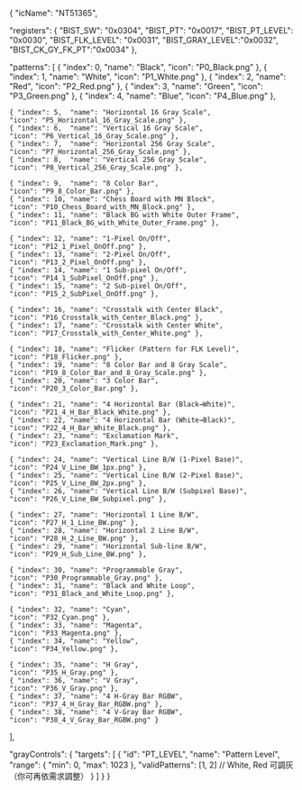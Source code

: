 {
  "icName": "NT51365",

  "registers": {
    "BIST_SW":        "0x0304",
    "BIST_PT":        "0x0017",
    "BIST_PT_LEVEL":  "0x0030",
    "BIST_FLK_LEVEL": "0x0031",
    "BIST_GRAY_LEVEL":"0x0032",
    "BIST_CK_GY_FK_PT":"0x0034"
  },

  "patterns": [
    { "index": 0,  "name": "Black",                                     "icon": "P0_Black.png" },
    { "index": 1,  "name": "White",                                     "icon": "P1_White.png" },
    { "index": 2,  "name": "Red",                                       "icon": "P2_Red.png" },
    { "index": 3,  "name": "Green",                                     "icon": "P3_Green.png" },
    { "index": 4,  "name": "Blue",                                      "icon": "P4_Blue.png" },

    { "index": 5,  "name": "Horizontal 16 Gray Scale",                  "icon": "P5_Horizontal_16_Gray_Scale.png" },
    { "index": 6,  "name": "Vertical 16 Gray Scale",                    "icon": "P6_Vertical_16_Gray_Scale.png" },
    { "index": 7,  "name": "Horizontal 256 Gray Scale",                 "icon": "P7_Horizontal_256_Gray_Scale.png" },
    { "index": 8,  "name": "Vertical 256 Gray Scale",                   "icon": "P8_Vertical_256_Gray_Scale.png" },

    { "index": 9,  "name": "8 Color Bar",                               "icon": "P9_8_Color_Bar.png" },
    { "index": 10, "name": "Chess Board with MN Block",                 "icon": "P10_Chess_Board_with_MN_Block.png" },
    { "index": 11, "name": "Black BG with White Outer Frame",           "icon": "P11_Black_BG_with_White_Outer_Frame.png" },

    { "index": 12, "name": "1-Pixel On/Off",                            "icon": "P12_1_Pixel_OnOff.png" },
    { "index": 13, "name": "2-Pixel On/Off",                            "icon": "P13_2_Pixel_OnOff.png" },
    { "index": 14, "name": "1 Sub-pixel On/Off",                        "icon": "P14_1_SubPixel_OnOff.png" },
    { "index": 15, "name": "2 Sub-pixel On/Off",                        "icon": "P15_2_SubPixel_OnOff.png" },

    { "index": 16, "name": "Crosstalk with Center Black",               "icon": "P16_Crosstalk_with_Center_Black.png" },
    { "index": 17, "name": "Crosstalk with Center White",               "icon": "P17_Crosstalk_with_Center_White.png" },

    { "index": 18, "name": "Flicker (Pattern for FLK Level)",           "icon": "P18_Flicker.png" },
    { "index": 19, "name": "8 Color Bar and 8 Gray Scale",              "icon": "P19_8_Color_Bar_and_8_Gray_Scale.png" },
    { "index": 20, "name": "3 Color Bar",                               "icon": "P20_3_Color_Bar.png" },

    { "index": 21, "name": "4 Horizontal Bar (Black→White)",            "icon": "P21_4_H_Bar_Black_White.png" },
    { "index": 22, "name": "4 Horizontal Bar (White→Black)",            "icon": "P22_4_H_Bar_White_Black.png" },
    { "index": 23, "name": "Exclamation Mark",                          "icon": "P23_Exclamation_Mark.png" },

    { "index": 24, "name": "Vertical Line B/W (1-Pixel Base)",          "icon": "P24_V_Line_BW_1px.png" },
    { "index": 25, "name": "Vertical Line B/W (2-Pixel Base)",          "icon": "P25_V_Line_BW_2px.png" },
    { "index": 26, "name": "Vertical Line B/W (Subpixel Base)",         "icon": "P26_V_Line_BW_Subpixel.png" },

    { "index": 27, "name": "Horizontal 1 Line B/W",                     "icon": "P27_H_1_Line_BW.png" },
    { "index": 28, "name": "Horizontal 2 Line B/W",                     "icon": "P28_H_2_Line_BW.png" },
    { "index": 29, "name": "Horizontal Sub-line B/W",                   "icon": "P29_H_Sub_Line_BW.png" },

    { "index": 30, "name": "Programmable Gray",                         "icon": "P30_Programmable_Gray.png" },
    { "index": 31, "name": "Black and White Loop",                      "icon": "P31_Black_and_White_Loop.png" },

    { "index": 32, "name": "Cyan",                                      "icon": "P32_Cyan.png" },
    { "index": 33, "name": "Magenta",                                   "icon": "P33_Magenta.png" },
    { "index": 34, "name": "Yellow",                                    "icon": "P34_Yellow.png" },

    { "index": 35, "name": "H Gray",                                    "icon": "P35_H_Gray.png" },
    { "index": 36, "name": "V Gray",                                    "icon": "P36_V_Gray.png" },
    { "index": 37, "name": "4 H-Gray Bar RGBW",                         "icon": "P37_4_H_Gray_Bar_RGBW.png" },
    { "index": 38, "name": "4 V-Gray Bar RGBW",                         "icon": "P38_4_V_Gray_Bar_RGBW.png" }
  ],

  "grayControls": {
    "targets": [
      {
        "id": "PT_LEVEL",
        "name": "Pattern Level",
        "range": { "min": 0, "max": 1023 },
        "validPatterns": [1, 2]  // White, Red 可調灰（你可再依需求調整）
      }
    ]
  }
}
